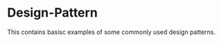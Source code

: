 Design-Pattern
==============

This contains basisc examples of some commonly used design patterns.
